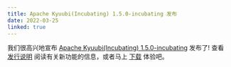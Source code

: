 ```yaml
---
title: Apache Kyuubi(Incubating) 1.5.0-incubating 发布
date: 2022-03-25
linked: true
---
```

<!---
  Licensed under the Apache License, Version 2.0 (the "License");
  you may not use this file except in compliance with the License.
  You may obtain a copy of the License at

   http://www.apache.org/licenses/LICENSE-2.0

  Unless required by applicable law or agreed to in writing, software
  distributed under the License is distributed on an "AS IS" BASIS,
  WITHOUT WARRANTIES OR CONDITIONS OF ANY KIND, either express or implied.
  See the License for the specific language governing permissions and
  limitations under the License. See accompanying LICENSE file.
-->

我们很高兴地宣布 [Apache Kyuubi(Incubating) 1.5.0-incubating](/zh//release/1.5.0-incubating.html) 发布了! 查看 [发行说明](/zh/release/1.5.0-incubating.html) 阅读有关新功能的信息，或者马上 [下载](/zh/releases.html) 体验吧。
